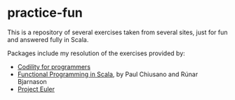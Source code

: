 practice-fun
============
This is a repository of several exercises taken from several sites, just for fun and answered fully in Scala.

Packages include my resolution of the exercises provided by:

- [Codility for programmers](https://codility.com/programmers/lessons/)
- [Functional Programming in Scala](http://www.manning.com/bjarnason/), by Paul Chiusano and Rúnar Bjarnason
- [Project Euler](https://projecteuler.net/)

